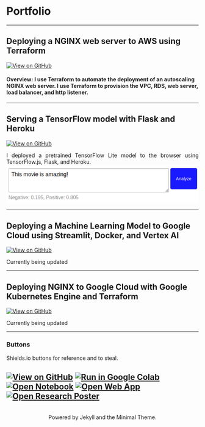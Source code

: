 # Portfolio  
---

## Deploying a NGINX web server to AWS using Terraform  
[![View on GitHub](https://img.shields.io/badge/GitHub-View_on_GitHub-blue?logo=GitHub)](https://github.com/jrdowns/EC2_Webapp_With_Terraform)  
#### Overview: I use Terraform to automate the deployment of an autoscaling NGINX web server. I use Terraform to provision the VPC, RDS, web server, load balancer, and http listener.  

---

## Serving a TensorFlow model with Flask and Heroku 
[![View on GitHub](https://img.shields.io/badge/GitHub-View_on_GitHub-blue?logo=GitHub)](https://github.com/jrdowns/TFLite_Heroku) 
<div style="text-align: justify">I deployed a pretrained TensorFlow Lite model to the browser using TensorFlow.js, Flask, and Heroku.</div>
<center><img src="images/movie_review_box.png"/></center>

---

## Deploying a Machine Learning Model to Google Cloud using Streamlit, Docker, and Vertex AI
[![View on GitHub](https://img.shields.io/badge/GitHub-View_on_GitHub-blue?logo=GitHub)]()

Currently being updated

---
## Deploying NGINX to Google Cloud with Google Kubernetes Engine and Terraform  

[![View on GitHub](https://img.shields.io/badge/GitHub-View_on_GitHub-blue?logo=GitHub)]()

Currently being updated

---
### Buttons
<div style="text-align: justify">Shields.io buttons for reference and to steal.</div>  

[![View on GitHub](https://img.shields.io/badge/GitHub-View_on_GitHub-blue?logo=GitHub)]()
[![Run in Google Colab](https://img.shields.io/badge/Colab-Run_in_Google_Colab-blue?logo=Google&logoColor=FDBA18)]()
[![Open Notebook](https://img.shields.io/badge/Jupyter-Open_Notebook-blue?logo=Jupyter)]()
[![Open Web App](https://img.shields.io/badge/Heroku-Open_Web_App-blue?logo=Heroku)]()
[![Open Research Poster](https://img.shields.io/badge/PDF-Open_Research_Poster-blue?logo=adobe-acrobat-reader&logoColor=white)]()
---
<br>
<center>Powered by Jekyll and the Minimal Theme.</center>
